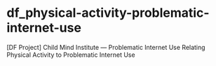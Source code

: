 # df_physical-activity-problematic-internet-use
[DF Project] Child Mind Institute — Problematic Internet Use Relating Physical Activity to Problematic Internet Use
